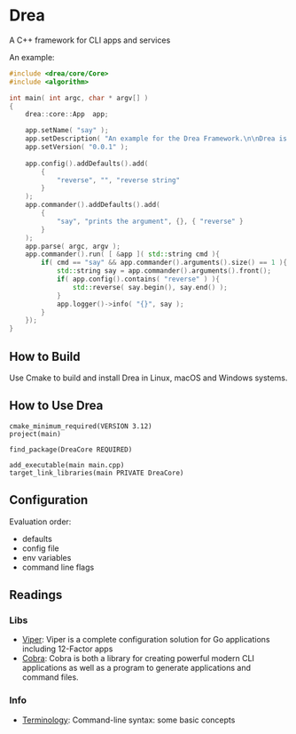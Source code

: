 # Drea
A C++ framework for CLI apps and services

An example:

```c++
#include <drea/core/Core>
#include <algorithm>

int main( int argc, char * argv[] )
{
	drea::core::App	 app;

	app.setName( "say" );
	app.setDescription( "An example for the Drea Framework.\n\nDrea is available at https://github.com/david-antiteum/drea." );
	app.setVersion( "0.0.1" );
	
	app.config().addDefaults().add(
		{
			"reverse", "", "reverse string"
		}
	);
	app.commander().addDefaults().add(
		{
			"say", "prints the argument", {}, { "reverse" }
		}
	);
	app.parse( argc, argv );
	app.commander().run( [ &app ]( std::string cmd ){
		if( cmd == "say" && app.commander().arguments().size() == 1 ){
			std::string say = app.commander().arguments().front();
			if( app.config().contains( "reverse" ) ){
				std::reverse( say.begin(), say.end() );
			}
			app.logger()->info( "{}", say );
		}
	});
}
```

## How to Build

Use Cmake to build and install Drea in Linux, macOS and Windows systems.

## How to Use Drea

```
cmake_minimum_required(VERSION 3.12)
project(main)

find_package(DreaCore REQUIRED)

add_executable(main main.cpp)
target_link_libraries(main PRIVATE DreaCore)
```

## Configuration

Evaluation order:

- defaults
- config file
- env variables
- command line flags

## Readings

### Libs

- [Viper](https://github.com/spf13/viper): Viper is a complete configuration solution for Go applications including 12-Factor apps
- [Cobra](https://github.com/spf13/cobra): Cobra is both a library for creating powerful modern CLI applications as well as a program to generate applications and command files.

### Info

- [Terminology](
https://pythonconquerstheuniverse.wordpress.com/2010/07/25/command-line-syntax-some-basic-concepts/
): Command-line syntax: some basic concepts
